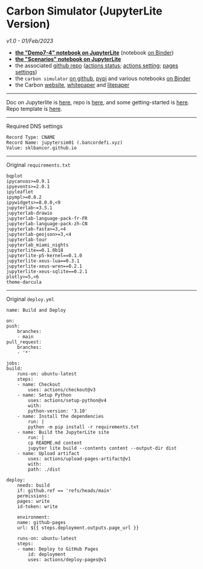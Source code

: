 # Carbon Simulator (JupyterLite Version)
_v1.0 - 01/Feb/2023_

- **[the "Demo7-4" notebook on JupyterLite][url_nb]**
 (notebook [on Binder][binder_latest74])
- **[the "Scenarios" notebook on JupyterLite ][urlsc_nb]**
- the associated [github repo][gh] ([actions status][gh_actions]; [actions setting][gh_action_set]; [pages settings][gh_pages_set])
- the `carbon simulator` [on github][simrepo], [pypi][simpypi] and various notebooks [on Binder][binderrepo]
- the Carbon [website][carbonxyz], [whitepaper][whitepaper] and [litepaper][litepaper]

[url]:https://sklbancor.github.io/carbon-sim-jupylite/lab/index.html
[url_nb]:https://sklbancor.github.io/carbon-sim-jupylite/lab?path=demo7-4%2Fdemo7-4.ipynb
[urlsc_nb]:https://sklbancor.github.io/carbon-sim-jupylite/lab?path=demo7-4%2FScenarios.ipynb
[gh]:https://github.com/sklbancor/carbon-sim-jupylite
[gh_actions]:https://github.com/sklbancor/carbon-sim-jupylite/actions
[gh_action_set]:https://github.com/sklbancor/carbon-sim-jupylite/settings/actions
[gh_pages_set]:https://github.com/sklbancor/carbon-sim-jupylite/settings/pages

[carbonxyz]:https://carbondefi.xyz
[whitepaper]:https://carbondefi.xyz/whitepaper
[litepaper]:https://carbondefi.xyz/litepaper
[simrepo]:https://github.com/bancorprotocol/carbon-simulator/
[simpypi]:https://pypi.org/project/carbon-simulator/
[binderrepo]:https://github.com/bancorprotocol/carbon-simulator-binder/
[binder_latest74]:https://mybinder.org/v2/gh/bancorprotocol/carbon-simulator-binder/latest_7_4?labpath=Frozen%2FDemo7-4%2FDemo7-4.ipynb

---

Doc on Jupyterlite is [here][jupyterlite], repo  is [here][jupyterliter], and some getting-started is [here][codesolid]. Repo template is [here][template].


[codesolid]:https://codesolid.com/jupyter-lite-python-in-the-browser-with-serverless-jupyter/
[jupyterlite]:https://jupyterlite.readthedocs.io/en/latest/quickstart/deploy.html
[template]:https://github.com/jupyterlite/demo
[jupyterliter]:https://github.com/jupyterlite/jupyterlite

---

Required DNS settings

    Record Type: CNAME
    Record Name: jupytersim01 (.bancordefi.xyz)
    Value: sklbancor.github.io

---

Original `requirements.txt`

    bqplot
    ipycanvas>=0.9.1
    ipyevents>=2.0.1
    ipyleaflet
    ipympl>=0.8.2
    ipywidgets>=8.0.0,<9
    jupyterlab~=3.5.1
    jupyterlab-drawio
    jupyterlab-language-pack-fr-FR
    jupyterlab-language-pack-zh-CN
    jupyterlab-fasta>=3,<4
    jupyterlab-geojson>=3,<4
    jupyterlab-tour
    jupyterlab_miami_nights
    jupyterlite==0.1.0b18
    jupyterlite-p5-kernel==0.1.0
    jupyterlite-xeus-lua==0.3.1
    jupyterlite-xeus-wren==0.2.1
    jupyterlite-xeus-sqlite==0.2.1
    plotly>=5,<6
    theme-darcula

---

Original `deploy.yml`

    name: Build and Deploy

    on:
    push:
        branches:
        - main
    pull_request:
        branches:
        - '*'

    jobs:
    build:
        runs-on: ubuntu-latest
        steps:
        - name: Checkout
            uses: actions/checkout@v3
        - name: Setup Python
            uses: actions/setup-python@v4
            with:
            python-version: '3.10'
        - name: Install the dependencies
            run: |
            python -m pip install -r requirements.txt
        - name: Build the JupyterLite site
            run: |
            cp README.md content
            jupyter lite build --contents content --output-dir dist
        - name: Upload artifact
            uses: actions/upload-pages-artifact@v1
            with:
            path: ./dist

    deploy:
        needs: build
        if: github.ref == 'refs/heads/main'
        permissions:
        pages: write
        id-token: write

        environment:
        name: github-pages
        url: ${{ steps.deployment.outputs.page_url }}

        runs-on: ubuntu-latest
        steps:
        - name: Deploy to GitHub Pages
            id: deployment
            uses: actions/deploy-pages@v1



